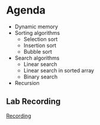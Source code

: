 # Agenda
- Dynamic memory
- Sorting algorithms
  - Selection sort
  - Insertion sort
  - Bubble sort
- Search algorithms
  - Linear search
  - Linear search in sorted array
  - Binary search
- Recursion

## Lab Recording
[Recording](https://drive.google.com/file/d/1c4cOIRHGRkeG3QtFVx0upGpDoH8SW8pJ/view?usp=sharing)
